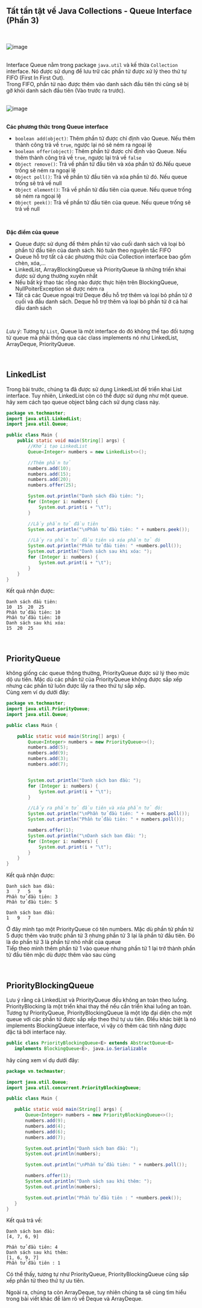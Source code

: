 ## Tất tần tật về Java Collections - Queue Interface (Phần 3)
</br>

![image](image/queue-interface.png)  
</br>

Interface Queue nằm trong package `java.util` và kế thừa `Collection` interface. Nó được sử dụng để lưu trữ các phần tử được xử lý theo thứ tự FIFO (First In First Out).   
Trong FIFO, phần tử nào được thêm vào danh sách đầu tiên thì cũng sẽ bị gỡ khỏi danh sách đầu tiên (Vào trước ra trước).  
</br>

![image](image/FIFO-la-gi.jpg)  
</br>

**Các phương thức trong Queue interface**  
- `boolean add(object)`: Thêm phần tử được chỉ định vào Queue. Nếu thêm thành công trả về `true`, ngược lại nó sẽ ném ra ngoại lệ  
- `boolean offer(object)`: Thêm phần tử được chỉ định vào Queue. Nếu thêm thành công trả về `true`, ngược lại trả về `false`  
- `Object remove()`: Trả về phần tử đầu tiên và xóa phần tử đó.Nếu queue trống sẽ ném ra ngoại lệ
- `Object poll()`: Trả về phần tử đầu tiên và xóa phần tử đó. Nếu queue trống sẽ trả về null
- `Object element()`: Trả về phần tử đầu tiên của queue. Nếu queue trống sẽ ném ra ngoại lệ
- `Object peek()`: Trả về phần tử đầu tiên của queue. Nếu queue trống sẽ trả về null  

</br>

**Đặc điểm của queue**
- Queue được sử dụng để thêm phần tử vào cuối danh sách và loại bỏ phần tử đầu tiên của danh sách. Nó tuân theo nguyên tắc FIFO  
- Queue hỗ trợ tất cả các phương thức của Collection interface bao gồm chèn, xóa,...
- LinkedList, ArrayBlockingQueue và PriorityQueue là những triển khai được sử dụng thường xuyên nhất  
- Nếu bất kỳ thao tác rỗng nào được thực hiện trên BlockingQueue, NullPoiterException sẽ được ném ra  
- Tất cả các Queue ngoại trừ Deque đều hỗ trợ thêm và loại bỏ phần tử ở cuối và đầu danh sách. Deque hỗ trợ thêm và loại bỏ phần tử ở cả hai đầu danh sách  

</br>

*Lưu ý*: Tương tự `List`, Queue là một interface do đó không thể tạo đối tượng từ queue mà phải thông qua các class implements nó như LinkedList, ArrayDeque, PriorityQueue.  

</br>

## LinkedList
Trong bài trước, chúng ta đã được sử dụng LinkedList để triển khai List interface. Tuy nhiên, LinkedList còn có thể được sử dụng như một queue. hãy xem cách tạo queue object bằng cách sử dụng class này.

```java
package vn.techmaster;
import java.util.LinkedList;
import java.util.Queue;

public class Main {
    public static void main(String[] args) {
	    //Khởi tạo LinkedList
        Queue<Integer> numbers = new LinkedList<>();

        //Thêm phần tử
        numbers.add(10);
        numbers.add(15);
        numbers.add(20);
        numbers.offer(25);

        System.out.println("Danh sách đầu tiên: ");
        for (Integer i: numbers) {
            System.out.print(i + "\t");
        }

        //Lấy phần tử đầu tiên
        System.out.println("\nPhần tử đầu tiên: " + numbers.peek());

        //Lấy ra phần tử đầu tiên và xóa phần tử đó
        System.out.println("Phần tử đầu tiên: " +numbers.poll());
        System.out.println("Danh sách sau khi xóa: ");
        for (Integer i: numbers) {
            System.out.print(i + "\t");
        }
    }
}
```

Kết quả nhận được:
```
Danh sách đầu tiên: 
10	15	20	25	
Phần tử đầu tiên: 10
Phần tử đầu tiên: 10
Danh sách sau khi xóa: 
15	20	25	
```
</br>

## PriorityQueue  

không giống các queue thông thường, PriorityQueue được sử lý theo mức dộ ưu tiên. Mặc dù các phần tử của PriorityQueue không được sắp xếp nhưng các phần tử luôn được lấy ra theo thứ tự sắp xếp.  
Cùng xem ví dụ dưới đây:  
  
```java
package vn.techmaster;
import java.util.PriorityQueue;
import java.util.Queue;

public class Main {

    public static void main(String[] args) {
	    Queue<Integer> numbers = new PriorityQueue<>();
        numbers.add(5);
        numbers.add(9);
        numbers.add(3);
        numbers.add(7);


        System.out.println("Danh sách ban đầu: ");
        for (Integer i: numbers) {
            System.out.print(i + "\t");
        }

        //Lấy ra phần tử đầu tiên và xóa phần tử đó:
        System.out.println("\nPhần tử đầu tiên: " + numbers.poll());
        System.out.println("Phần tử đầu tiên: " + numbers.poll());

        numbers.offer(1);
        System.out.println("\nDanh sách ban đầu: ");
        for (Integer i: numbers) {
            System.out.print(i + "\t");
        }
    }
}
```

Kết quả nhận được:
```
Danh sách ban đầu: 
3	7	5	9	
Phần tử đầu tiên: 3
Phần tử đầu tiên: 5

Danh sách ban đầu: 
1	9	7	
```

Ở đây mình tạo một PriorityQueue có tên numbers. Mặc dù phần tử phần tử 5 được thêm vào trước phần tử 3 nhưng phần tử 3 lại là phần tử đầu tiên. Đó là do phần tử 3 là phần tử nhỏ nhất của queue    
Tiếp theo mình thêm phần tử 1 vào queue nhưng phần tử 1 lại trở thành phần tử đầu tiên mặc dù được thêm vào sau cùng  

</br>

## PriorityBlockingQueue  
Lưu ý rằng cả LinkedList và PriorityQueue đều không an toàn theo luồng. PriorityBlocking là một triển khai thay thế nếu cần triển khai luồng an toàn.  
Tương tự PriorityQueue, PriorityBlockingQueue là một lớp đại diện cho một queue với các phần tử được sắp xếp theo thứ tự ưu tiên. ĐIều khác biệt là nó implements BlockingQueue interface, vì vậy có thêm các tính năng được đặc tả bởi interface này. 

 ```java
 public class PriorityBlockingQueue<E> extends AbstractQueue<E>
    implements BlockingQueue<E>, java.io.Serializable
 ```

 hãy cùng xem ví dụ dưới đây:  
 ```java
 package vn.techmaster;

import java.util.Queue;
import java.util.concurrent.PriorityBlockingQueue;

public class Main {

    public static void main(String[] args) {
        Queue<Integer> numbers = new PriorityBlockingQueue<>();
        numbers.add(9);
        numbers.add(4);
        numbers.add(6);
        numbers.add(7);

        System.out.println("Danh sách ban đầu: ");
        System.out.println(numbers);

        System.out.println("\nPhần tử đầu tiên: " + numbers.poll());

        numbers.offer(1);
        System.out.println("Danh sách sau khi thêm: ");
        System.out.println(numbers);

        System.out.println("Phần tử đầu tiên : " +numbers.peek());
    }
}
```

Kết quả trả về:  
```
Danh sách ban đầu: 
[4, 7, 6, 9]

Phần tử đầu tiên: 4
Danh sách sau khi thêm: 
[1, 6, 9, 7]
Phần tử đầu tiên : 1
```  

Có thể thấy, tương tự như PriorityQueue, PriorityBlockingQueue cũng sắp xếp phần tử theo thứ tự ưu tiên.  

Ngoài ra, chúng ta còn ArrayDeque, tuy nhiên chúng ta sẽ cùng tìm hiểu trong bài viết khác để làm rõ về Deque và ArrayDeque.